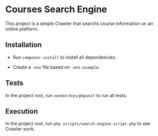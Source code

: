 # Courses Search Engine
This project is a simple Crawler that searchs course information on an online platform.

## Installation
* Run ```composer-install``` to install all dependencies.

* Create a ```.env``` file based on ```.env.example```.

## Tests
In the project root, run ```vendor/bin/phpunit``` to run all tests.

## Execution
In the project root, run ```php scripts/search-engine-script.php``` to see Crawler work.